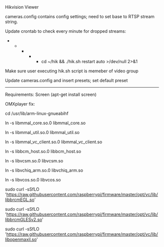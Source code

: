 Hikvision Viewer

cameras.config contains config settings; need to set base to RTSP stream string. 

Update crontab to check every minute for dropped streams:
* * * * * cd ~/hik && ./hik.sh restart auto >/dev/null 2>&1

Make sure user executing hik.sh script is memeber of video group

Update cameras.config and insert presets; set default preset
- - - - - - - - - - - - - - - - - - - - - - - - 

Requirements: Screen (apt-get install screen)

OMXplayer fix:

cd /usr/lib/arm-linux-gnueabihf

ln -s libmmal_core.so.0 libmmal_core.so

ln -s libmmal_util.so.0 libmmal_util.so

ln -s libmmal_vc_client.so.0 libmmal_vc_client.so

ln -s libbcm_host.so.0 libbcm_host.so

ln -s libvcsm.so.0 libvcsm.so

ln -s libvchiq_arm.so.0 libvchiq_arm.so

ln -s libvcos.so.0 libvcos.so

sudo curl -sSfLO 'https://raw.githubusercontent.com/raspberrypi/firmware/master/opt/vc/lib/libbrcmEGL.so'

sudo curl -sSfLO 'https://raw.githubusercontent.com/raspberrypi/firmware/master/opt/vc/lib/libbrcmGLESv2.so'

sudo curl -sSfLO 'https://raw.githubusercontent.com/raspberrypi/firmware/master/opt/vc/lib/libopenmaxil.so'
